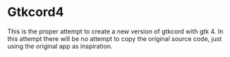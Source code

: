 # Gtkcord4
This is the proper attempt to create a new version of gtkcord with gtk 4.
In this attempt there will be no attempt to copy the original source code,
just using the original app as inspiration.